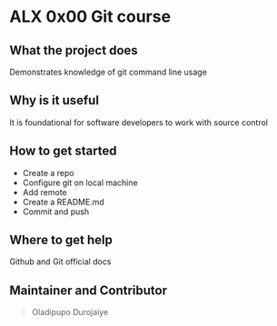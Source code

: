 # ALX 0x00 Git course
## What the project does
Demonstrates knowledge of git command line usage

## Why is it useful
It is foundational for software developers to work with source control

## How to get started
* Create a repo
* Configure git on local machine
* Add remote
* Create a README.md
* Commit and push

## Where to get help
Github and Git official docs

## Maintainer and Contributor
> Oladipupo Durojaiye